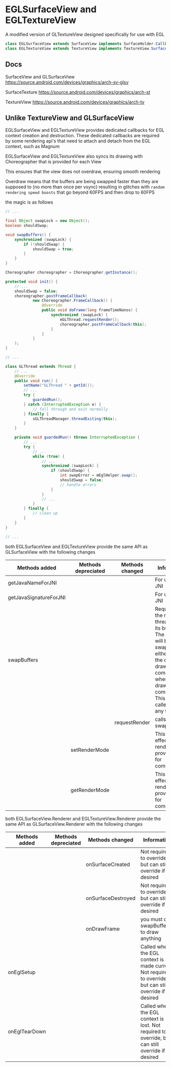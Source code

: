 # EGLSurfaceView and EGLTextureView
A modified version of GLTextureView designed specifically for use with EGL

```Java
class EGLSurfaceView extends SurfaceView implements SurfaceHolder.Callback
class EGLTextureView extends TextureView implements TextureView.SurfaceTextureListener
```

## Docs

SurfaceView and GLSurfaceView https://source.android.com/devices/graphics/arch-sv-glsv

SurfaceTexture https://source.android.com/devices/graphics/arch-st

TextureView https://source.android.com/devices/graphics/arch-tv

## Unlike TextureView and GLSurfaceView

EGLSurfaceView and EGLTextureView provides dedicated callbacks for EGL context creation and destruction. These dedicated callbacks are required by some rendering api's that need to attach and detach from the EGL context, such as Magnum

EGLSurfaceView and EGLTextureView also syncs its drawing with Choreographer that is provided for each View

This ensures that the view does not overdraw, ensuring smooth rendering

Overdraw means that the buffers are being swapped faster than they are supposed to (no more than once per vsync) resulting in glitches with `random rendering speed boosts` that go beyond 60FPS and then drop to 60FPS

the magic is as follows

```Java
// ...

final Object swapLock = new Object();
boolean shouldSwap;

void swapBuffers() {
    synchronized (swapLock) {
        if (!shouldSwap) {
            shouldSwap = true;
        }
    }
}

Choreographer choreographer = Choreographer.getInstance();

protected void init() {
    // ...
    shouldSwap = false;
    choreographer.postFrameCallback(
            new Choreographer.FrameCallback() {
                @Override
                public void doFrame(long frameTimeNanos) {
                    synchronized (swapLock) {
                        mGLThread.requestRender();
                        choreographer.postFrameCallback(this);
                    }
                }
            }
    );
}

// ...

class GLThread extends Thread {
    // ...
    @Override
    public void run() {
        setName("GLThread " + getId());
        // ...
        try {
            guardedRun();
        } catch (InterruptedException e) {
            // fall through and exit normally
        } finally {
            sGLThreadManager.threadExiting(this);
        }
    }

    private void guardedRun() throws InterruptedException {
        // ...
        try {
            // ...
            while (true) {
                // ...
                synchronized (swapLock) {
                    if (shouldSwap) {
                        int swapError = mEglHelper.swap();
                        shouldSwap = false;
                        // handle errors
                    }
                }
                // ...
            }
        } finally {
            // clean up
        }
    }
}

// ...
```

both EGLSurfaceView and EGLTextureView provide the same API as GLSurfaceView with the following changes

Methods added | Methods depreciated | Methods changed | Information
-|-|-|-
getJavaNameForJNI||| For use with JNI
getJavaSignatureForJNI||| For use with JNI
swapBuffers||| Requests that the render thread swaps its buffers. The buffers will be swapped either when the current draw completes, or when the next draw completes. This may be called from any thread
|||requestRender| calls swapBuffers()
||setRenderMode|| This has no effect on rendering, provided only for compatibility
||getRenderMode|| This has no effect on rendering, provided only for compatibility

both EGLSurfaceView.Renderer and EGLTextureView.Renderer provide the same API as GLSurfaceView.Renderer with the following changes

Methods added | Methods depreciated | Methods changed | Information
-|-|-|-
|||onSurfaceCreated| Not required to override, but can still override if desired
|||onSurfaceDestroyed| Not required to override, but can still override if desired
|||onDrawFrame| you must call swapBuffers() to draw anything
onEglSetup||| Called when the EGL context is made current. Not required to override, but can still override if desired
onEglTearDown||| Called when the EGL context is lost. Not required to override, but can still override if desired
